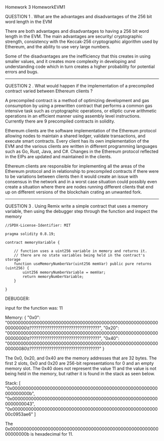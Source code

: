 Homework 3
HomeworkEVM1

QUESTION 1
. What are the advantages and disadvantages of the 256
bit word length in the EVM

There are both advantages and disadvantages to having a 256 bit word length in the EVM. The main advantages are security/ cryptographic strength, consistency with the Keccak-256 cryptographic algorithm used by Ethereum, and the ability to use very large numbers.

Some of the disadvantages are the inefficiency that this creates in using smaller values, and it creates more complexity in developing and understanding code which in turn creates a higher probability for potential errors and bugs.

---

QUESTION 2
. What would happen if the implementation of a
precompiled contract varied between Ethereum clients ?

A precompiled contract is a method of optimizing development and gas consumption by using a prewritten contract that performs a common gas intensive task such as cryptographic operations, or elliptic curve arithmetic operations in an efficient manner using assembly level instructions. Currently there are 9 precompiled contracts in solidity.

Ethereum clients are the software implementation of the Ethereum protocol allowing nodes to maintain a shared ledger, validate transactions, and execute smart contracts. Every client has its own implementation of the EVM and the various clients are written in different programming languages such as Go, Rust, Java, and C#. Changes in the Ethereum protocol reflected in the EIPs are updated and maintained in the clients.

Ethereum clients are responsible for implementing all the areas of the Ethereum protocol and in relationship to precompiled contracts if there were to be variations between clients then it would create an issue with consensus in the network and in a worst case situation could possibly even create a situation where there are nodes running different clients that end up on different versions of the blockchain crating an unwanted fork.

---

QUESTION 3
. Using Remix write a simple contract that uses a memory
variable, then using the debugger step through the
function and inspect the memory

    //SPDX-License-Identifier: MIT

    pragma solidity 0.8.19;

    contract memoryVariable {

        // function uses a uint256 variable in memory and returns it.
        // there are no state variables being held in the contract's storage
        function useMemoryNumberVar(uint256 memVar) public pure returns (uint256) {
            uint256 memoryNumberVariable = memVar;
            return memoryNumberVariable;
        }

    }

DEBUGGER:

input for the function was: 11

Memory:
{
"0x0": "0000000000000000000000000000000000000000000000000000000000000000\t????????????????????????????????",
"0x20": "0000000000000000000000000000000000000000000000000000000000000000\t????????????????????????????????",
"0x40": "0000000000000000000000000000000000000000000000000000000000000080\t????????????????????????????????"
}

The 0x0, 0x20, and 0x40 are the memory addresses that are 32 bytes.
The first 2 slots, 0x0 and 0x20 are 256-bit representations for 0 and an empty memory slot.
The 0x40 does not represent the value 11 and the value is not being held in the memory, but rather it is found in the stack as seen below.

Stack:
[
"0x000000000000000000000000000000000000000000000000000000000000000b",
"0x0000000000000000000000000000000000000000000000000000000000000043",
"0x00000000000000000000000000000000000000000000000000000000c0953ae6"
]

The 0x000000000000000000000000000000000000000000000000000000000000000b is hexadecimal for 11.
